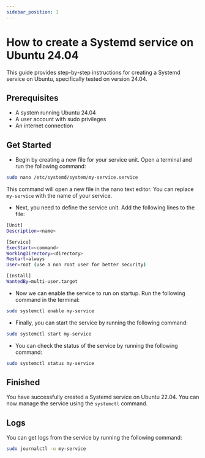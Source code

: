 ```yaml
---
sidebar_position: 1
---
```


# How to create a Systemd service on Ubuntu 24.04

This guide provides step-by-step instructions for creating a Systemd service on Ubuntu, specifically tested on version 24.04.

## Prerequisites

- A system running Ubuntu 24.04
- A user account with sudo privileges
- An internet connection

## Get Started

- Begin by creating a new file for your service unit. Open a terminal and run the following command:

```bash
sudo nano /etc/systemd/system/my-service.service
```

This command will open a new file in the nano text editor. You can replace `my-service` with the name of your service.

- Next, you need to define the service unit. Add the following lines to the file:

```bash
[Unit]
Description=<name>

[Service]
ExecStart=<command>
WorkingDirectory=<directory>
Restart=always
User=root (use a non root user for better security)

[Install]
WantedBy=multi-user.target
```

- Now we can enable the service to run on startup. Run the following command in the terminal:

```bash
sudo systemctl enable my-service
```

- Finally, you can start the service by running the following command:

```bash
sudo systemctl start my-service
```

- You can check the status of the service by running the following command:

```bash
sudo systemctl status my-service
```

## Finished

You have successfully created a Systemd service on Ubuntu 22.04. You can now manage the service using the `systemctl` command.

## Logs

You can get logs from the service by running the following command:

```bash
sudo journalctl -u my-service
```